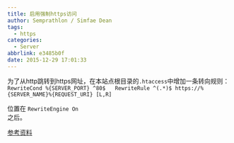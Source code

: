 ```yaml
---
title: 启用强制https访问
author: Semprathlon / Simfae Dean
tags:
  - https
categories:
  - Server
abbrlink: e3485b0f
date: 2015-12-29 17:01:33
---
```

为了从http跳转到https网址，在本站点根目录的`.htaccess`中增加一条转向规则：   
`
RewriteCond %{SERVER_PORT} ^80$  
RewriteRule ^(.*)$ https://%{SERVER_NAME}%{REQUEST_URI} [L,R]  
`
<!--more-->
位置在
`
RewriteEngine On  
`  
之后。

[参考资料](https://45so.org/cpanel-ssl.45so)